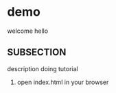 # demo
welcome 
hello

## SUBSECTION

description
doing tutorial
 1. open index.html in your browser